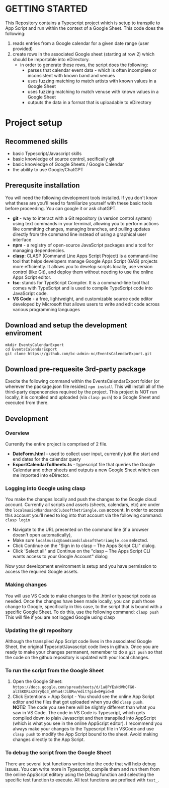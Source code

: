 # GETTING STARTED

This Repository contains a Typescript project which is setup to transpile to App Script and run within the context of a Google Sheet.  This code does the following:
1. reads entries from a Google calendar for a given date range (user provided)
2. create rows in the associated Google sheet (starting at row 2) which should be importable into eDirectory.
    - in order to generate these rows, the script does the following:
        - parses that calendar event data - which is often incomplete or inconsistent with known band and venues
        - uses fuzzing matching to match artists with known values in a Google Sheet
        - uses fuzzing matching to match venuse with known values in a Google Sheet
        - outputs the data in a format that is uploadable to eDirectory

# Project setup
## Recommened skills
- basic Typescript/Javascript skills
- basic knowledge of source control, secifically git
- basic knowledge of Google Sheets / Google Calendar
- the ability to use Google/ChatGPT

## Prerequsite installation
You will need the following development tools installed.  If you don't know what these are you'll need to familiarize yourself with these basic tools before proceeding.  You can google it or ask chatGPT.
- **git** - way to interact with a Git repository (a version control system) using text commands in your terminal, allowing you to perform actions like committing changes, managing branches, and pulling updates directly from the command line instead of using a graphical user interface
- **npm** - a registry of open-source JavaScript packages and a tool for managing dependencies.
- **clasp**: CLASP (Command Line Apps Script Project) is a command-line tool that helps developers manage Google Apps Script (GAS) projects more efficiently. It allows you to develop scripts locally, use version control (like Git), and deploy them without needing to use the online Apps Script editor.
- **tsc**: stands for TypeScript Compiler. It is a command-line tool that comes with TypeScript and is used to compile TypeScript code into JavaScript code.
- **VS Code** - a free, lightweight, and customizable source code editor developed by Microsoft that allows users to write and edit code across various programming languages

## Download and setup the development enviroment
``` 
mkdir EventsCalendarExport
cd EventsCalendarExport
git clone https://github.com/bc-admin-nc/EventsCalendarExport.git
```

## Download pre-requesite 3rd-party package
Execite the following command within the EventsCalendarExport folder (or wherever the package.json file resides)
```npm install```
This will install all of the third-party depencencies required by the project.  This project is NOT run locally, it is compiled and uploaded (via `clasp push`) to a Google Sheet and executed from there.

## Development 
### Overview
Currently the entire project is comprised of 2 file.  
- **DateForm.html** - used to collect user input, currently just the start and end dates for the calendar query
- **ExportCalendarToSheets.ts** - typescript file that queries the Google Calendar and other sheets and outputs a new Google Sheet which can me imported into eDirector.

### Logging into Google using clasp
You make the changes locally and push the changes to the Google cloud account.  Currently all scripts and assets (sheets, calendars, etc) are under the `localmusic@bandsandclubsofthetriangle.com` account.  In order to access this account you'll need to log into that account via the following command:
`clasp login`

- Navigate to the URL presented on the command line (if a browser doesn't open automatically), 
- Make sure `localmusic@bandsandclubsofthetriangle.com` selected. 
- Click Continue on the "Sign in to clasp – The Apps Script CLI" dialog.  
- Click 'Select all" and Continue on the "clasp – The Apps Script CLI wants access to your Google Account" dialog

Now your development environment is setup and you have permission to access the required Google assets.

### Making changes
You will use VS Code to make changes to the .html or typescript code as needed.  Once the changes have been made locally, you can push those change to Google, specifically in this case, to the script that is bound with a specific Google Sheet.  To do this, use the following command:
```clasp push```
This will file if you are not logged Google using clasp

### Updating the git repository
Although the transpiled App Script code lives in the associated Google Sheet, the original Typesript/Javascript code lives in github.   Once you are ready to make your changes permanent, remember to do a `git push` so that the code on the github repository is updated with your local changes.

### To run the script from the Google Sheet
1. Open the Google Sheet:
```https://docs.google.com/spreadsheets/d/1a8PYEsNdVhQFG0-al3SKDRLsX5YyQq3_nWhu4rJiURw/edit?gid=0#gid=0```
2. Click Extentions > App Script - You should see the online App Script editor and the files that got uploaded when you did `clasp push`.  
**NOTE:**  The code you see here will be slightly different than what you saw in VS Code.   The code in VS Code is Typescript, which gets compiled down to plain Javascript and then transpiled into AppScript (which is what you see in the online AppScript editor). I recommend you always make your changes to the Typescript file in VSCode and use `clasp push` to modify the App Script bound to the sheet.  Avoid making changes directly to the App Script.


### To debug the script from the Google Sheet
There are several test functions writen into the code that will help debug issues.  You can write more in Typescript, compile them  and run them from the online AppScript editory using the Debug function and selecting the specific test function to execute.  All test functions are prefixed with `test_`.







